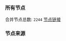 ### 所有节点
合并节点总数: `2244`
[节点链接](https://raw.githubusercontent.com/rzhy1/11/master/sub/sub_merge_base64.txt)

### 节点来源